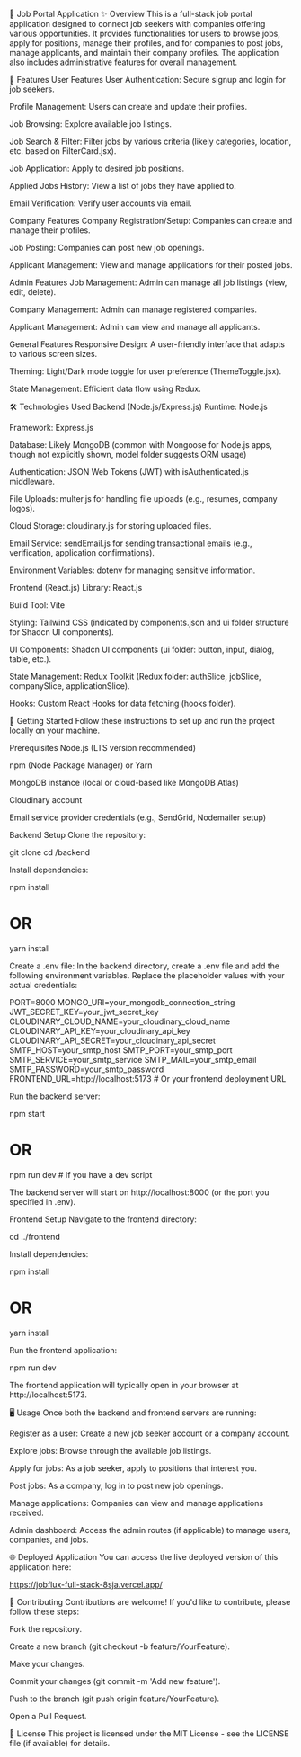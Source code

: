🚀 Job Portal Application
✨ Overview
This is a full-stack job portal application designed to connect job seekers with companies offering various opportunities. It provides functionalities for users to browse jobs, apply for positions, manage their profiles, and for companies to post jobs, manage applicants, and maintain their company profiles. The application also includes administrative features for overall management.

🌟 Features
User Features
User Authentication: Secure signup and login for job seekers.

Profile Management: Users can create and update their profiles.

Job Browsing: Explore available job listings.

Job Search & Filter: Filter jobs by various criteria (likely categories, location, etc. based on FilterCard.jsx).

Job Application: Apply to desired job positions.

Applied Jobs History: View a list of jobs they have applied to.

Email Verification: Verify user accounts via email.

Company Features
Company Registration/Setup: Companies can create and manage their profiles.

Job Posting: Companies can post new job openings.

Applicant Management: View and manage applications for their posted jobs.

Admin Features
Job Management: Admin can manage all job listings (view, edit, delete).

Company Management: Admin can manage registered companies.

Applicant Management: Admin can view and manage all applicants.

General Features
Responsive Design: A user-friendly interface that adapts to various screen sizes.

Theming: Light/Dark mode toggle for user preference (ThemeToggle.jsx).

State Management: Efficient data flow using Redux.

🛠️ Technologies Used
Backend (Node.js/Express.js)
Runtime: Node.js

Framework: Express.js

Database: Likely MongoDB (common with Mongoose for Node.js apps, though not explicitly shown, model folder suggests ORM usage)

Authentication: JSON Web Tokens (JWT) with isAuthenticated.js middleware.

File Uploads: multer.js for handling file uploads (e.g., resumes, company logos).

Cloud Storage: cloudinary.js for storing uploaded files.

Email Service: sendEmail.js for sending transactional emails (e.g., verification, application confirmations).

Environment Variables: dotenv for managing sensitive information.

Frontend (React.js)
Library: React.js

Build Tool: Vite

Styling: Tailwind CSS (indicated by components.json and ui folder structure for Shadcn UI components).

UI Components: Shadcn UI components (ui folder: button, input, dialog, table, etc.).

State Management: Redux Toolkit (Redux folder: authSlice, jobSlice, companySlice, applicationSlice).

Hooks: Custom React Hooks for data fetching (hooks folder).

🚀 Getting Started
Follow these instructions to set up and run the project locally on your machine.

Prerequisites
Node.js (LTS version recommended)

npm (Node Package Manager) or Yarn

MongoDB instance (local or cloud-based like MongoDB Atlas)

Cloudinary account

Email service provider credentials (e.g., SendGrid, Nodemailer setup)

Backend Setup
Clone the repository:

git clone <your-repository-url>
cd <your-repository-name>/backend

Install dependencies:

npm install
# OR
yarn install

Create a .env file:
In the backend directory, create a .env file and add the following environment variables. Replace the placeholder values with your actual credentials:

PORT=8000
MONGO_URI=your_mongodb_connection_string
JWT_SECRET_KEY=your_jwt_secret_key
CLOUDINARY_CLOUD_NAME=your_cloudinary_cloud_name
CLOUDINARY_API_KEY=your_cloudinary_api_key
CLOUDINARY_API_SECRET=your_cloudinary_api_secret
SMTP_HOST=your_smtp_host
SMTP_PORT=your_smtp_port
SMTP_SERVICE=your_smtp_service
SMTP_MAIL=your_smtp_email
SMTP_PASSWORD=your_smtp_password
FRONTEND_URL=http://localhost:5173 # Or your frontend deployment URL

Run the backend server:

npm start
# OR
npm run dev # If you have a dev script

The backend server will start on http://localhost:8000 (or the port you specified in .env).

Frontend Setup
Navigate to the frontend directory:

cd ../frontend

Install dependencies:

npm install
# OR
yarn install

Run the frontend application:

npm run dev

The frontend application will typically open in your browser at http://localhost:5173.

🖥️ Usage
Once both the backend and frontend servers are running:

Register as a user: Create a new job seeker account or a company account.

Explore jobs: Browse through the available job listings.

Apply for jobs: As a job seeker, apply to positions that interest you.

Post jobs: As a company, log in to post new job openings.

Manage applications: Companies can view and manage applications received.

Admin dashboard: Access the admin routes (if applicable) to manage users, companies, and jobs.

🌐 Deployed Application
You can access the live deployed version of this application here:

https://jobflux-full-stack-8sja.vercel.app/

🤝 Contributing
Contributions are welcome! If you'd like to contribute, please follow these steps:

Fork the repository.

Create a new branch (git checkout -b feature/YourFeature).

Make your changes.

Commit your changes (git commit -m 'Add new feature').

Push to the branch (git push origin feature/YourFeature).

Open a Pull Request.

📄 License
This project is licensed under the MIT License - see the LICENSE file (if available) for details.
